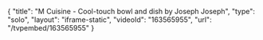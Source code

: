 {
    "title": "M Cuisine - Cool-touch bowl and dish by Joseph Joseph",
    "type": "solo",
    "layout": "iframe-static",
    "videoId": "163565955",
    "url": "\/tvpembed\/163565955"
}